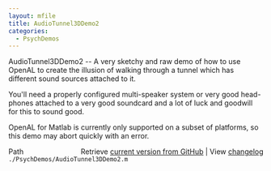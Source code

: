 ```yaml
---
layout: mfile
title: AudioTunnel3DDemo2
categories:
  - PsychDemos
---
```


AudioTunnel3DDemo2 \-\- A very sketchy and raw demo of how to use OpenAL to
create the illusion of walking through a tunnel which has different sound
sources attached to it.

You'll need a properly configured multi\-speaker system or very good
head\-phones attached to a very good soundcard and a lot of luck and
goodwill for this to sound good.

OpenAL for Matlab is currently only supported on a subset of platforms,
so this demo may abort quickly with an error.



<div class="code_header" style="text-align:right;">
  <span style="float:left;">Path&nbsp;&nbsp;</span> <span class="counter">Retrieve <a href=
  "https://raw.github.com/Psychtoolbox-3/Psychtoolbox-3/beta/./PsychDemos/AudioTunnel3DDemo2.m">current version from GitHub</a> | View <a href=
  "https://github.com/Psychtoolbox-3/Psychtoolbox-3/commits/beta/./PsychDemos/AudioTunnel3DDemo2.m">changelog</a></span>
</div>
<div class="code">
  <code>./PsychDemos/AudioTunnel3DDemo2.m</code>
</div>
